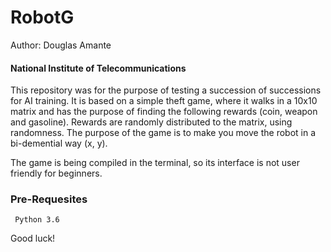 # RobotG

Author: Douglas Amante 
#### National Institute of Telecommunications

This repository was for the purpose of testing a succession of successions for AI training. It is based on a simple theft game, where it walks in a 10x10 matrix and has the purpose of finding the following rewards (coin, weapon and gasoline). Rewards are randomly distributed to the matrix, using randomness. The purpose of the game is to make you move the robot in a bi-demential way (x, y).

The game is being compiled in the terminal, so its interface is not user friendly for beginners.

### Pre-Requesites 

` Python 3.6`

Good luck!
